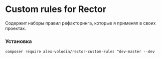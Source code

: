 # Custom rules for Rector

Содержит наборы правил рефакторинга, которые я применял в своих проектах. 

### Установка

`composer require alex-volodin/rector-custom-rules ^dev-master --dev`
